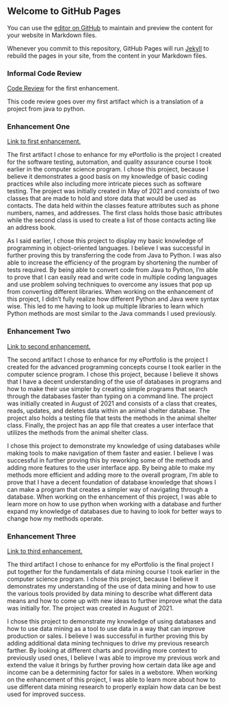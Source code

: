 ## Welcome to GitHub Pages

You can use the [editor on GitHub](https://github.com/JCostanzo2/JCostanzo2.github.io/edit/main/index.md) to maintain and preview the content for your website in Markdown files.

Whenever you commit to this repository, GitHub Pages will run [Jekyll](https://jekyllrb.com/) to rebuild the pages in your site, from the content in your Markdown files.

### Informal Code Review

[Code Review](https://youtu.be/HPM57O43frI) for the first enhancement.


This code review goes over my first artifact which is a translation of a project from java to python.

### Enhancement One
[Link to first enhancement.](https://github.com/JCostanzo2/Enhancement-One)

  The first artifact I chose to enhance for my ePortfolio is the project I created for the software testing, automation, and quality assurance course I took earlier in the computer science program. I chose this project, because I believe it demonstrates a good basis on my knowledge of basic coding practices while also including more intricate pieces such as software testing. The project was initially created in May of 2021 and consists of two classes that are made to hold and store data that would be used as contacts. The data held within the classes feature attributes such as phone numbers, names, and addresses. The first class holds those basic attributes while the second class is used to create a list of those contacts acting like an address book.
  
  As I said earlier, I chose this project to display my basic knowledge of programming in object-oriented languages. I believe I was successful in further proving this by transferring the code from Java to Python. I was also able to increase the efficiency of the program by shortening the number of tests required. By being able to convert code from Java to Python, I’m able to prove that I can easily read and write code in multiple coding languages and use problem solving techniques to overcome any issues that pop up from converting different libraries. When working on the enhancement of this project, I didn’t fully realize how different Python and Java were syntax wise. This led to me having to look up multiple libraries to learn which Python methods are most similar to the Java commands I used previously.


### Enhancement Two
[Link to second enhancement.](https://github.com/JCostanzo2/Enahncement-two)

  The second artifact I chose to enhance for my ePortfolio is the project I created for the advanced programming concepts course I took earlier in the computer science program. I chose this project, because I believe it shows that I have a decent understanding of the use of databases in programs and how to make their use simpler by creating simple programs that search through the databases faster than typing on a command line. The project was initially created in August of 2021 and consists of a class that creates, reads, updates, and deletes data within an animal shelter database. The project also holds a testing file that tests the methods in the animal shelter class. Finally, the project has an app file that creates a user interface that utilizes the methods from the animal shelter class.

  I chose this project to demonstrate my knowledge of using databases while making tools to make navigation of them faster and easier. I believe I was successful in further proving this by reworking some of the methods and adding more features to the user interface app. By being able to make my methods more efficient and adding more to the overall program, I’m able to prove that I have a decent foundation of database knowledge that shows I can make a program that creates a simpler way of navigating through a database. When working on the enhancement of this project, I was able to learn more on how to use python when working with a database and further expand my knowledge of databases due to having to look for better ways to change how my methods operate.


### Enhancement Three
[Link to third enhancement.](https://github.com/JCostanzo2/Enhancement-Three)

  The third artifact I chose to enhance for my ePortfolio is the final project I put together for the fundamentals of data mining course I took earlier in the computer science program. I chose this project, because I believe it demonstrates my understanding of the use of data mining and how to use the various tools provided by data mining to describe what different data means and how to come up with new ideas to further improve what the data was initially for. The project was created in August of 2021.
  
  I chose this project to demonstrate my knowledge of using databases and how to use data mining as a tool to use data in a way that can improve production or sales. I believe I was successful in further proving this by adding additional data mining techniques to drive my previous research farther. By looking at different charts and providing more context to previously used ones, I believe I was able to improve my previous work and extend the value it brings by further proving how certain data like age and income can be a determining factor for sales in a webstore. When working on the enhancement of this project, I was able to learn more about how to use different data mining research to properly explain how data can be best used for improved success.

